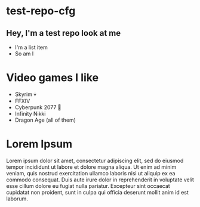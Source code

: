 # test-repo-cfg

## Hey, I'm a test repo look at me 

- I'm a list item
- So am I

# Video games I like
- Skyrim :skull:
- FFXIV
- Cyberpunk 2077 :japanese_ogre:
- Infinity Nikki
- Dragon Age (all of them)

# Lorem Ipsum

Lorem ipsum dolor sit amet, consectetur adipiscing elit, sed do eiusmod tempor incididunt ut labore et dolore magna aliqua. Ut enim ad minim veniam, quis nostrud exercitation ullamco laboris nisi ut aliquip ex ea commodo consequat. Duis aute irure dolor in reprehenderit in voluptate velit esse cillum dolore eu fugiat nulla pariatur. Excepteur sint occaecat cupidatat non proident, sunt in culpa qui officia deserunt mollit anim id est laborum.



